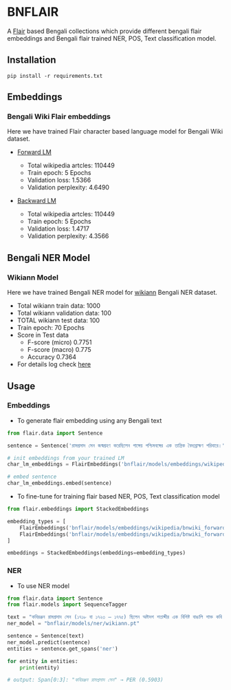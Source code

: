 # BNFLAIR
A [Flair](https://github.com/flairNLP/flair) based Bengali collections which provide different bengali flair embeddings and Bengali flair trained NER, POS, Text classification model.

## Installation
```
pip install -r requirements.txt
```

## Embeddings
### Bengali Wiki Flair embeddings
Here we have trained Flair character based language model for Bengali Wiki dataset.

- [Forward LM](https://github.com/sagorbrur/bnflair/tree/main/models/embeddings/wikipedia)
    - Total wikipedia artcles: 110449
    - Train epoch: 5 Epochs
    - Validation loss: 1.5366
    - Validation perplexity: 4.6490
    
- [Backward LM](https://github.com/sagorbrur/bnflair/tree/main/models/embeddings/wikipedia)
    - Total wikipedia artcles: 110449
    - Train epoch: 5 Epochs
    - Validation loss: 1.4717
    - Validation perplexity: 4.3566

## Bengali NER Model
### Wikiann Model
Here we have trained Bengali NER model for [wikiann](https://huggingface.co/datasets/wikiann) Bengali NER dataset.

- Total wikiann train data: 1000
- Total wikiann validation data: 100
- TOTAL wikiann test data: 100
- Train epoch: 70 Epochs
- Score in Test data
    - F-score (micro) 0.7751
    - F-score (macro) 0.775
    - Accuracy 0.7364
- For details log check [here](https://github.com/sagorbrur/bnflair/tree/main/models/ner)

## Usage
### Embeddings
- To generate flair embedding using any Bengali text

```py
from flair.data import Sentence

sentence = Sentence('রামপ্রসাদ সেন জন্মগ্রহণ করেছিলেন গাঙ্গেয় পশ্চিমবঙ্গের এক তান্ত্রিক বৈদ্যব্রাহ্মণ পরিবারে।')

# init embeddings from your trained LM
char_lm_embeddings = FlairEmbeddings('bnflair/models/embeddings/wikipedia/bnwiki_backward.pt')

# embed sentence
char_lm_embeddings.embed(sentence)

```

- To fine-tune for training flair based NER, POS, Text classification model

```py
from flair.embeddings import StackedEmbeddings

embedding_types = [
    FlairEmbeddings('bnflair/models/embeddings/wikipedia/bnwiki_forward.pt'),
    FlairEmbeddings('bnflair/models/embeddings/wikipedia/bnwiki_forward.pt')
]

embeddings = StackedEmbeddings(embeddings=embedding_types)

```

### NER
- To use NER model
```py
from flair.data import Sentence
from flair.models import SequenceTagger

text = "কবিরঞ্জন রামপ্রসাদ সেন (১৭১৮ বা ১৭২৩ – ১৭৭৫) ছিলেন অষ্টাদশ শতাব্দীর এক বিশিষ্ট বাঙালি শাক্ত কবি ও সাধক।"
ner_model = "bnflair/models/ner/wikiann.pt"

sentence = Sentence(text)
ner_model.predict(sentence)
entities = sentence.get_spans('ner')

for entity in entities:
    print(entity)

# output: Span[0:3]: "কবিরঞ্জন রামপ্রসাদ সেন" → PER (0.5903)
```